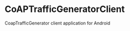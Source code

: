 CoAPTrafficGeneratorClient
==========================

CoapTrafficGenerator client application for Android
